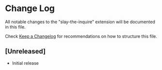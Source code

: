 # Change Log

All notable changes to the "slay-the-inquire" extension will be documented in this file.

Check [Keep a Changelog](http://keepachangelog.com/) for recommendations on how to structure this file.

## [Unreleased]

- Initial release